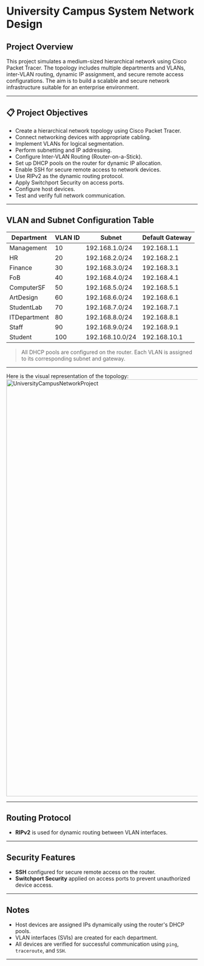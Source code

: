 # University Campus System Network Design

## Project Overview

This project simulates a medium-sized hierarchical network using Cisco Packet Tracer. The topology includes multiple departments and VLANs, inter-VLAN routing, dynamic IP assignment, and secure remote access configurations. The aim is to build a scalable and secure network infrastructure suitable for an enterprise environment.

---

## 📋 Project Objectives

- Create a hierarchical network topology using Cisco Packet Tracer.
- Connect networking devices with appropriate cabling.
- Implement VLANs for logical segmentation.
- Perform subnetting and IP addressing.
- Configure Inter-VLAN Routing (Router-on-a-Stick).
- Set up DHCP pools on the router for dynamic IP allocation.
- Enable SSH for secure remote access to network devices.
- Use RIPv2 as the dynamic routing protocol.
- Apply Switchport Security on access ports.
- Configure host devices.
- Test and verify full network communication.

---

## VLAN and Subnet Configuration Table

| Department     | VLAN ID | Subnet               | Default Gateway   |
|----------------|---------|----------------------|-------------------|
| Management     | 10      | 192.168.1.0/24       | 192.168.1.1       |
| HR             | 20      | 192.168.2.0/24       | 192.168.2.1       |
| Finance        | 30      | 192.168.3.0/24       | 192.168.3.1       |
| FoB            | 40      | 192.168.4.0/24       | 192.168.4.1       |
| ComputerSF     | 50      | 192.168.5.0/24       | 192.168.5.1       |
| ArtDesign      | 60      | 192.168.6.0/24       | 192.168.6.1       |
| StudentLab     | 70      | 192.168.7.0/24       | 192.168.7.1       |
| ITDepartment   | 80      | 192.168.8.0/24       | 192.168.8.1       |
| Staff          | 90      | 192.168.9.0/24       | 192.168.9.1       |
| Student        | 100     | 192.168.10.0/24      | 192.168.10.1      |

> All DHCP pools are configured on the router. Each VLAN is assigned to its corresponding subnet and gateway.

---

Here is the visual representation of the topology: 
<img width="2681" height="1094" alt="UniversityCampusNetworkProject" src="https://github.com/user-attachments/assets/ab3a66dd-5066-48b7-b99f-b8bb117fec82" />

---


## Routing Protocol

- **RIPv2** is used for dynamic routing between VLAN interfaces.

---

## Security Features

- **SSH** configured for secure remote access on the router.
- **Switchport Security** applied on access ports to prevent unauthorized device access.

---

## Notes

- Host devices are assigned IPs dynamically using the router's DHCP pools.
- VLAN interfaces (SVIs) are created for each department.
- All devices are verified for successful communication using `ping`, `traceroute`, and `SSH`.

---



